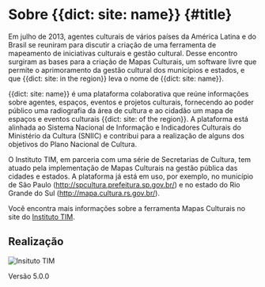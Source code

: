 # Sobre {{dict: site: name}} {#title}

Em julho de 2013, agentes culturais de vários países da América Latina e do Brasil se reuniram para discutir a criação de uma ferramenta de mapeamento de iniciativas culturais e gestão cultural. Desse encontro surgiram as bases para a criação de Mapas Culturais, um software livre que permite o aprimoramento da gestão cultural dos municípios e estados, e que {{dict: site: in the region}} leva o nome de {{dict: site: name}}.

{{dict: site: name}} é uma plataforma colaborativa que reúne informações sobre agentes, espaços, eventos e projetos culturais, fornecendo ao poder público uma radiografia da área de cultura e ao cidadão um mapa de espaços e eventos culturais {{dict: site: of the region}}. A plataforma está alinhada ao Sistema Nacional de Informação e Indicadores Culturais do Ministério da Cultura (SNIIC) e contribui para a realização de alguns dos objetivos do Plano Nacional de Cultura.

O Instituto TIM, em parceria com uma série de Secretarias de Cultura, tem atuado pela implementação de Mapas Culturais na gestão pública das cidades e estados. A plataforma já está em uso, por exemplo, no município de São Paulo (<a href="http://spcultura.prefeitura.sp.gov.br/">http://spcultura.prefeitura.sp.gov.br/</a>) e no estado do Rio Grande do Sul (<a href="http://mapa.cultura.rs.gov.br/">http://mapa.cultura.rs.gov.br/</a>).

Você encontra mais informações sobre a ferramenta Mapas Culturais no site do <a href="http://institutotim.org.br/project/mapas-culturais/">Instituto TIM</a>.


<h2>Realização</h2>
<img class="alignleft" src="/assets/img/instituto-tim-white.png" alt="Insituto TIM" />

Versão 5.0.0
